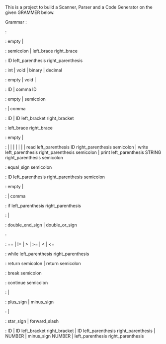 This is a project to build a Scanner, Parser and a Code Generator on the given GRAMMER below.

Grammar	:

<program> 		: <data decls> <func list> 

<func list> 	: empty 
				| <func> <func list> 

<func> 			: <func decl> semicolon 
				| <func decl> left_brace <data decls> <statements> right_brace 

<func decl> 	: 	  <type name> ID left_parenthesis <parameter list> right_parenthesis 

<type name> 	: int 
				| void 
				| binary 
				| decimal 

<parameter list>: empty 
				| void 
				| <non-empty list> 

<non-empty list>: <type name> ID 
				| <non-empty list> comma <type name> ID 

<data decls> 	: empty 
				| <type name> <id list> semicolon <data decls> 

<id list> 		: <id> 
				| <id list> comma <id> 

<id> 			: ID 
				| ID left_bracket <expression> right_bracket

<block statements> 	: left_brace <statements> right_brace 

<statements> 	: empty 
				| <statement> <statements> 

<statement> 	: <assignment> 
				| <func call> 
				| <if statement> 
				| <while statement> 
				| <return statement> 
				| <break statement> 
				| <continue statement> 
				| read left_parenthesis  ID right_parenthesis semicolon 
				| write left_parenthesis <expression> right_parenthesis semicolon 
				| print left_parenthesis  STRING right_parenthesis semicolon 

<assignment> 	: 	  <id> equal_sign <expression> semicolon 

<func call> 	: 	  ID left_parenthesis <expr list> right_parenthesis semicolon 

<expr list> 	: 	  empty 
				| <non-empty expr list> 

<non-empty expr list> : <expression> 
				| <non-empty expr list> comma <expression>

<if statement> 	: if left_parenthesis <condition expression> right_parenthesis <block statements> 

<condition expression> : <condition> 
				| <condition> <condition op> <condition> 

<condition op> 	: double_end_sign 
				| double_or_sign 

<condition> 	: <expression> <comparison op> <expression> 

<comparison op>:  == 
				| != 
				| > 
				| >= 
				| < 
				| <=

<while statement>: while left_parenthesis <condition expression> right_parenthesis <block statements> 

<return statement>: return <expression> semicolon 
				| return semicolon 

<break statement>: break semicolon 

<continue statement>: continue semicolon

<expression> 	: <term> 
				| <expression> <addop> <term> 

<addop> 		: plus_sign 
				| minus_sign 

<term> 			: <factor> 
				| <term> <mulop> <factor> 

<mulop> 		: star_sign 
				| forward_slash 

<factor> 		: ID 
				| ID left_bracket <expression> right_bracket 
				| ID left_parenthesis <expr list> right_parenthesis 
				| NUMBER 
				| minus_sign NUMBER 
				| left_parenthesis <expression> right_parenthesis